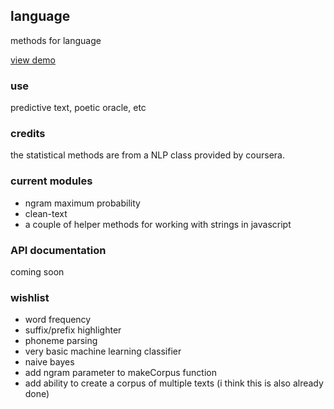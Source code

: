 ## language
methods for language

[view demo](https://matthewstokeley.github.io/language)

### use
predictive text, poetic oracle, etc

### credits
the statistical methods are from a NLP class provided by coursera.  

### current modules
- ngram maximum probability
- clean-text
- a couple of helper methods for working with strings in javascript

### API documentation
coming soon

### wishlist
- word frequency
- suffix/prefix highlighter
- phoneme parsing
- very basic machine learning classifier
- naive bayes
- add ngram parameter to makeCorpus function
- add ability to create a corpus of multiple texts (i think this is also already done)
